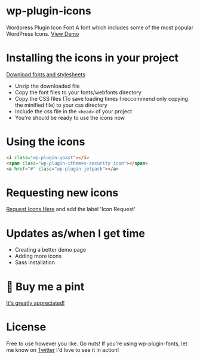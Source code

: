 # wp-plugin-icons
Wordpress Plugin Icon Font
A font which includes some of the most popular WordPress Icons.
[View Demo](https://dancanetti.github.io/wp-plugin-icons/)

# Installing the icons in your project
[Download fonts and stylesheets](https://github.com/DanCanetti/wp-plugin-icons/archive/master.zip)
- Unzip the downloaded file
- Copy the font files to your fonts/webfonts directory
- Copy the CSS files (To save loading times I reccommend only copying the minified file) to your css directory
- Include the css file in the ```<head>``` of your project
- You're should be ready to use the icons now

# Using the icons
``` html
<i class="wp-plugin-yoast"></i>
<span class="wp-plugin-ithemes-security icon"></span>
<a href="#" class="wp-plugin-jetpack"></a>
```

# Requesting new icons
[Request Icons Here](https://github.com/DanCanetti/wp-plugin-icons/issues) and add the label 'Icon Request'

# Updates as/when I get time
- Creating a better demo page
- Adding more icons
- Sass installation

#  🍺 Buy me a pint
[It's greatly appreciated!](http://bit.ly/wp-plugin-icon-donation)

# License
Free to use however you like. Go nuts!
If you're using wp-plugin-fonts, let me know on [Twitter](https://twitter.com/Dan_Canetti) I'd love to see it in action!

